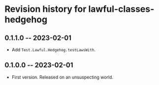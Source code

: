 # Revision history for lawful-classes-hedgehog

## 0.1.1.0 -- 2023-02-01

* Add `Test.Lawful.Hedgehog.testLawsWith`.

## 0.1.0.0 -- 2023-02-01

* First version. Released on an unsuspecting world.
